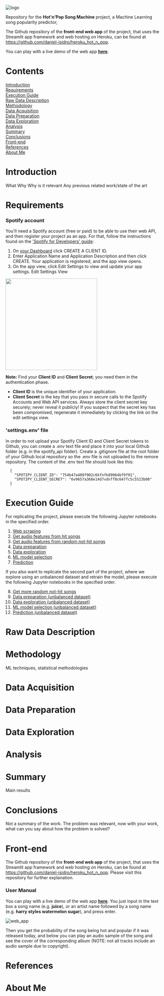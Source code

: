 ![logo](https://github.com/daniel-isidro/hot_n_pop_song_machine/blob/master/media/hnp_logo.jpeg)

Repository for the **Hot'n'Pop Song Machine** project, a Machine Learning song popularity predictor,

The Github repository of the **front-end web app** of the project, that uses the Streamlit app framework and web hosting on Heroku, can be found at https://github.com/daniel-isidro/heroku_hot_n_pop.

You can play with a live demo of the web app **[here](https://hot-n-pop-song-machine.herokuapp.com)**.

# Contents

[Introduction](#introduction) <br>
[Requirements](#requirements) <br>
[Execution Guide](#execution-Guide) <br>
[Raw Data Description](#raw-data-description) <br>
[Methodology](#methodology) <br>
[Data Acquisition](#data-acquisition) <br>
[Data Preparation](#data-preparation) <br>
[Data Exploration](#data-exploration) <br>
[Analysis](#analysis) <br>
[Summary](#summary) <br>
[Conclusions](#conclusions) <br>
[Front-end](#front-end) <br>
[References](#references) <br>
[About Me](#about-me)

# Introduction

What
Why
Why is it relevant
Any previous related work/state of the art

# Requirements

### Spotify account

You'll need a Spotify account (free or paid) to be able to use their web API, and then register your project as an app. For that, follow the instructions found on the ['Spotify for Developers' guide](https://developer.spotify.com/documentation/general/guides/app-settings/):

1. On [your Dashboard](https://developer.spotify.com/dashboard/) click CREATE A CLIENT ID.
2. Enter Application Name and Application Description and then click CREATE. Your application is registered, and the app view opens.
3. On the app view, click Edit Settings to view and update your app settings. Edit Settings View

<img src="https://github.com/daniel-isidro/hot_n_pop_song_machine/blob/master/media/spotifydashboard.png" width="300">

**Note:** Find your **Client ID** and **Client Secret**; you need them in the authentication phase.

* **Client ID** is the unique identifier of your application.
* **Client Secret** is the key that you pass in secure calls to the Spotify Accounts and Web API services. Always store the client secret key securely; never reveal it publicly! If you suspect that the secret key has been compromised, regenerate it immediately by clicking the link on the edit settings view.

### 'settings.env' file

In order to not upload your Spotify Client ID and Client Secret tokens to Github, you can create a .env text file and place it into your local Github folder (e.g. in the spotify_api folder). Create a .gitignore file at the root folder of your Github local repository so the .env file is not uploaded to the remore repository. The content of the .env text file should look like this:

```
  {
    "SPOTIPY_CLIENT_ID": "754b47a409f902c6kfnfk89964bf9f91",
    "SPOTIPY_CLIENT_SECRET": "6v9657a368e14d7vdnff8c647fc5c5523b08"
  }
```


# Execution Guide

For replicating the project, please execute the following Jupyter notebooks in the specified order.

1. [Web scraping](https://github.com/daniel-isidro/hot_n_pop_song_machine/blob/master/web_scraping/ultimate_music_database_web_scraping.ipynb)
2. [Get audio features from hit songs](https://github.com/daniel-isidro/hot_n_pop_song_machine/blob/master/spotify_api/get_audio_features_hit_songs.ipynb)
3. [Get audio features from random not-hit songs](https://github.com/daniel-isidro/hot_n_pop_song_machine/blob/master/spotify_api/get_audio_features_not_hit_songs.ipynb)
4. [Data preparation](https://github.com/daniel-isidro/hot_n_pop_song_machine/blob/master/data_prep/data_prep.ipynb)
5. [Data exploration](https://github.com/daniel-isidro/hot_n_pop_song_machine/blob/master/data_exploration/feature_selection_and_data_visualization.ipynb)
6. [ML model selection](https://github.com/daniel-isidro/hot_n_pop_song_machine/blob/master/modeling/modeling.ipynb)
7. [Prediction](https://github.com/daniel-isidro/hot_n_pop_song_machine/blob/master/modeling/model_predict.ipynb)

If you also want to replicate the second part of the project, where we explore using an unbalanced dataset and retrain the model, please execute the following Jupyter notebooks in the specified order.

8. [Get more random not-hit songs](https://github.com/daniel-isidro/hot_n_pop_song_machine/blob/master/spotify_api/get_audio_features_more_not_hit_songs.ipynb)
9. [Data preparation (unbalanced dataset)](https://github.com/daniel-isidro/hot_n_pop_song_machine/blob/master/data_prep/data_prep_expanded_dataset.ipynb)
10. [Data exploration (unbalanced dataset)](https://github.com/daniel-isidro/hot_n_pop_song_machine/blob/master/data_exploration/feature_selection_and_data_visualization_expanded_dataset.ipynb)
11. [ML model selection (unbalanced dataset)](https://github.com/daniel-isidro/hot_n_pop_song_machine/blob/master/modeling/modeling_expanded_dataset.ipynb)
12. [Prediction (unbalanced dataset)](https://github.com/daniel-isidro/hot_n_pop_song_machine/blob/master/modeling/model_predict_expanded_dataset.ipynb)


# Raw Data Description



# Methodology

ML techniques, statistical methodologies

# Data Acquisition



# Data Preparation



# Data Exploration



# Analysis



# Summary

Main results

# Conclusions

Not a summary of the work. The problem was relevant, now with your work, what can you say about how the problem is solved?

# Front-end

The Github repository of the **front-end web app** of the project, that uses the Streamlit app framework and web hosting on Heroku, can be found at https://github.com/daniel-isidro/heroku_hot_n_pop. Please visit this repository for further explanation.

### User Manual

You can play with a live demo of the web app **[here](https://hot-n-pop-song-machine.herokuapp.com)**. You just input in the text box a song name (e.g. **juice**), or an artist name followed by a song name (e.g. **harry styles watermelon sugar**), and press enter.

![web_app](https://github.com/daniel-isidro/hot_n_pop_song_machine/blob/master/media/web_app.png)

Then you get the probability of the song being hot and popular if it was released today, and below you can play an audio sample of the song and see the cover of the corresponding album (NOTE: not all tracks include an audio sample due to copyright).

# References



# About Me
